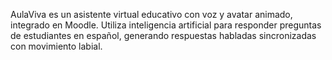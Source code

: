 AulaViva es un asistente virtual educativo con voz y avatar animado, integrado en Moodle. Utiliza inteligencia artificial para responder preguntas de estudiantes en español, generando respuestas habladas sincronizadas con movimiento labial.